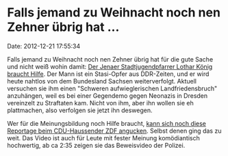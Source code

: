 Falls jemand zu Weihnacht noch nen Zehner übrig hat \...
========================================================

Date: 2012-12-21 17:55:34

Falls jemand zu Weihnacht noch nen Zehner übrig hat für die gute Sache
und nicht weiß wohin damit: [Der Jenaer Stadtjugendpfarrer Lothar König
braucht Hilfe](http://www.prozesskostenhilfe-lothar.de/). Der Mann ist
ein Stasi-Opfer aus DDR-Zeiten, und er wird heute nahtlos von dem
Bundesland Sachsen weiterverfolgt. Aktuell versuchen sie ihm einen
\"Schweren aufwieglerischen Landfriedensbruch\" anzuhängen, weil es bei
einer Gegendemo gegen Neonazis in Dresden vereinzelt zu Straftaten kam.
Nicht von ihm, aber ihn wollen sie eh plattmachen, also verfolgen sie
jetzt ihn deswegen.

Wer für die Meinungsbildung noch Hilfe braucht, [kann sich noch diese
Reportage beim CDU-Haussender ZDF
angucken](http://www.youtube.com/watch?v=ClzdwaEDM6A). Selbst denen ging
das zu weit. Das Video ist auch für Leute mit fester Meinung
komödiantisch hochwertig, ab ca 2:35 zeigen sie das Beweisvideo der
Polizei.
